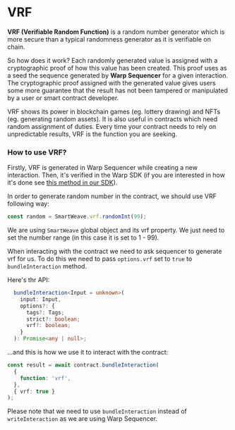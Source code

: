 # VRF

**VRF (Verifiable Random Function)** is a random number generator which is more secure than a typical randomness generator as it is verifiable on chain.

So how does it work? Each randomly generated value is assigned with a cryptographic proof of how this value has been created. This proof uses as a seed the sequence generated by **Warp Sequencer** for a given interaction. The cryptographic proof assigned with the generated value gives users some more guarantee that the result has not been tampered or manipulated by a user or smart contract developer.

VRF shows its power in blockchain games (eg. lottery drawing) and NFTs (eg. generating random assets). It is also useful in contracts which need random assignment of duties. Every time your contract needs to rely on unpredictable results, VRF is the function you are seeking.

### How to use VRF?

Firstly, VRF is generated in Warp Sequencer while creating a new interaction. Then, it's verified in the Warp SDK (if you are interested in how it's done see [this method in our SDK](https://github.com/warp-contracts/warp/blob/main/src/core/modules/impl/DefaultStateEvaluator.ts#L257)).

In order to generate random number in the contract, we should use VRF following way:

```ts
const random = SmartWeave.vrf.randomInt(99);
```

We are using `SmartWeave` global object and its vrf property. We just need to set the number range (in this case it is set to 1 - 99).

When interacting with the contract we need to ask sequencer to generate vrf for us. To do this we need to pass `options.vrf` set to `true` to `bundleInteraction` method.

Here's thr API:

```ts
  bundleInteraction<Input = unknown>(
    input: Input,
    options?: {
      tags?: Tags;
      strict?: boolean;
      vrf?: boolean;
    }
  ): Promise<any | null>;
```

...and this is how we use it to interact with the contract:

```ts
const result = await contract.bundleInteraction(
  {
    function: 'vrf',
  },
  { vrf: true }
);
```

Please note that we need to use `bundleInteraction` instead of `writeInteraction` as we are using Warp Sequencer.
